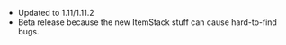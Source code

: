 - Updated to 1.11/1.11.2
- Beta release because the new ItemStack stuff can cause hard-to-find bugs.
